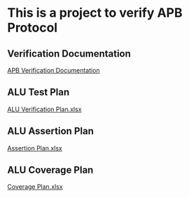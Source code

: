 # This is a project to verify APB Protocol

Verification Documentation
----
[APB Verification Documentation](https://docs.google.com/document/d/1Kmz7-FZPJDh5TSoKqt6SEVN5JrvPvGFeKMDRU_JsAuI/edit?usp=drive_link)

ALU Test Plan
----
[ALU Verification Plan.xlsx]([https://docs.google.com/spreadsheets/d/1P3MYGOUE6s-0V_MFXP_icZylFMFTu6wJ/edit?usp=drive_link&ouid=115679411967049075293&rtpof=true&sd=true](https://docs.google.com/spreadsheets/d/1zkXAaBwk9RCAlxXCMZTZxTXSRMyPlugj/edit?usp=drive_link&ouid=115679411967049075293&rtpof=true&sd=true))


ALU Assertion Plan
----
[Assertion Plan.xlsx](https://docs.google.com/spreadsheets/d/14BRo8vz2QJVHNO46FI6X3g5yo78zqSk7_zNo1yvsx8U/edit?usp=drive_link)

ALU Coverage Plan
----
[Coverage Plan.xlsx](https://docs.google.com/spreadsheets/d/11k9IOkxHc2wvS0Va4GlKoia_D_oYPT5t9ZNPf4enrHM/edit?usp=drive_link)
